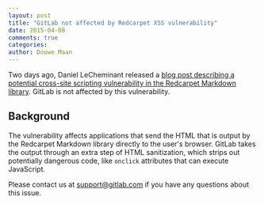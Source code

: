 ```yaml
---
layout: post
title: "GitLab not affected by Redcarpet XSS vulnerability"
date: 2015-04-08
comments: true
categories:
author: Douwe Maan
---
```


Two days ago, Daniel LeCheminant released a 
[blog post describing a potential cross-site scripting vulnerability in the Redcarpet Markdown library](http://danlec.com/blog/bug-in-sundown-and-redcarpet). 
GitLab is not affected by this vulnerability.

<!-- more -->

## Background

The vulnerability affects applications that send the HTML that is output by 
the Redcarpet Markdown library directly to the user's browser. 
GitLab takes the output through an extra step of HTML sanitization, which
strips out potentially dangerous code, like `onclick` attributes that can 
execute JavaScript.

Please contact us at support@gitlab.com if you have any questions about this issue.
